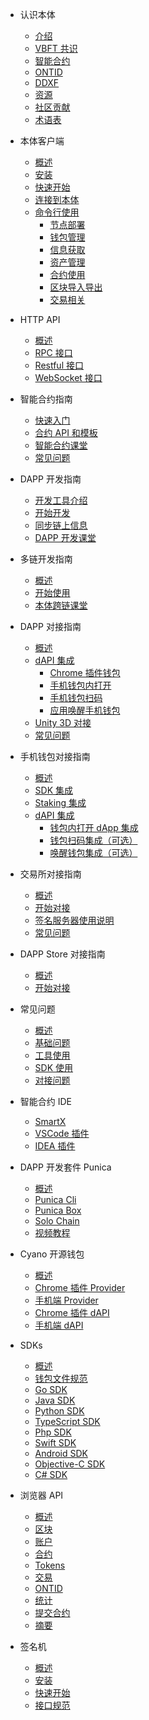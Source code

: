 
- 认识本体
  - [介绍](docs-cn/introduction/01-introduction.md)
  - [VBFT 共识](docs-cn/introduction/02-VBFT.md)
  - [智能合约](docs-cn/introduction/03-smart-contract.md)
  - [ONTID](docs-cn/introduction/04-ontid.md)
  - [DDXF](docs-cn/introduction/05-ddxf.md)
  - [资源](docs-cn/introduction/06-white-papers.md)
  - [社区贡献](docs-cn/introduction/07-contributions.md)
  - [术语表](docs-cn/introduction/08-glossary.md)

- 本体客户端
  - [概述](docs-cn/ontology-cli/00-overview.md)
  - [安装](docs-cn/ontology-cli/01-install.md)
  - [快速开始](docs-cn/ontology-cli/02-getting-started.md)
  - [连接到本体](docs-cn/ontology-cli/03-connect-to-client.md)
  - [命令行使用](docs-cn/ontology-cli/08-cli-usage.md)
    - [节点部署](docs-cn/ontology-cli/09-deploy-node.md)
    - [钱包管理](docs-cn/ontology-cli/10-wallet-manager.md)
    - [信息获取](docs-cn/ontology-cli/11-block-info.md)
    - [资产管理](docs-cn/ontology-cli/12-asset.md)
    - [合约使用](docs-cn/ontology-cli/13-contract.md)
    - [区块导入导出](docs-cn/ontology-cli/14-block-import.md)
    - [交易相关](docs-cn/ontology-cli/16-build-tx.md)

- HTTP API
  - [概述](docs-cn/ontology-cli/04-interface-specification.md)
  - [RPC 接口](docs-cn/ontology-cli/05-rpc-specification.md)
  - [Restful 接口](docs-cn/ontology-cli/06-restful-specification.md)
  - [WebSocket 接口](docs-cn/ontology-cli/07-ws-specification.md)

- 智能合约指南
  - [快速入门](docs-cn/smartcontract/01-started.md)
  - [合约 API 和模板](docs-cn/smartcontract/02-template.md)
  - [智能合约课堂](docs-cn/smartcontract/04-tutorials.md)
  - [常见问题](docs-cn/smartcontract/05-sc-faq.md)
  
- DAPP 开发指南
  - [开发工具介绍](docs-cn/introduction/tools.md)
  - [开始开发](docs-cn/QuickGuide/00-dapp_development.md)
  - [同步链上信息](docs-cn/dApp-Integration/05-DAppDocking-Sync.md)
  - [DAPP 开发课堂](docs-cn/QuickGuide/08-dapp-video.md)

- 多链开发指南
  - [概述](docs-cn/multichain/overview.md)
  - [开始使用](docs-cn/multichain/getting-started.md)
  - [本体跨链课堂](docs-cn/multichain/tutorials.md)
  
- DAPP 对接指南
  - [概述](docs-cn/dApp-Integration/00-dapp_integration.md)
  - [dAPI 集成](docs-cn/dApp-Integration/09-dapi_integration.md)
    - [Chrome 插件钱包](docs-cn/dApp-Integration/03-DAppDocking-use-chrome-extension-wallet.md)
    - [手机钱包内打开](docs-cn/dApp-Integration/01-DAppDocking-Wallet-Opens-DApp.md)
    - [手机钱包扫码](docs-cn/dApp-Integration/02-DAppDocking-QRcode.md)
    - [应用唤醒手机钱包](docs-cn/dApp-Integration/06-DAppDocking-Wake-up.md)
  - [Unity 3D 对接](docs-cn/dApp-Integration/12-unity_integration.md)
  - [常见问题](docs-cn/dApp-Integration/11-Q&A.md)

- 手机钱包对接指南
  - [概述](docs-cn/Wallet-Integration/00-wallet_integration.md)
  - [SDK 集成](docs-cn/Wallet-Integration/01-WalletDocking-asset-docking.md)
  - [Staking 集成](docs-cn/Wallet-Integration/08-WalletDocking-staking-docking.md)
  - [dAPI 集成](docs-cn/Wallet-Integration/02-WalletDocking-provider-sdk-docking.md)
      - [钱包内打开 dApp 集成](docs-cn/Wallet-Integration/04-WalletDocking-wallet-open-DApp.md)
      - [钱包扫码集成（可选）](docs-cn/Wallet-Integration/03-WalletDocking-scan-qrcode.md)
      - [唤醒钱包集成（可选）](docs-cn/Wallet-Integration/07-WalletDocking-wakeup.md)

- 交易所对接指南
  - [概述](docs-cn/exchange-API/00-overview.md)
  - [开始对接](docs-cn/exchange-API/Ontology-交易所对接文档.md)
  - [签名服务器使用说明](docs-cn/exchange-API/Ontology+签名服务器使用说明.md)
  - [常见问题](docs-cn/exchange-API/ONT-交易所对接FAQ.md)

- DAPP Store 对接指南
  - [概述](docs-cn/dapps/overview.md)
  - [开始对接](docs-cn/dapps/integration.md)

- 常见问题
  - [概述](docs-cn/faq/overview.md)
  - [基础问题](docs-cn/faq/basic-faq.md)
  - [工具使用](docs-cn/faq/tool-faq.md)
  - [SDK 使用](docs-cn/faq/sdks-faq.md)
  - [对接问题](docs-cn/faq/business-faq.md)
      
- 智能合约 IDE
  - [SmartX](docs-cn/SmartX/getting-started.md)
  - [VSCode 插件](docs-cn/Punica/sc-extension.md)
  - [IDEA 插件](docs-cn/Punica/sc-idea-extension.md)

- DAPP 开发套件 Punica
  - [概述](docs-cn/Punica/punica.md)
  - [Punica Cli](docs-cn/Punica/punica-cli.md)
  - [Punica Box](docs-cn/Punica/punica-box.md)
  - [Solo Chain](docs-cn/Punica/solo-chain.md)
  - [视频教程](docs-cn/Punica/tutorials.md)

- Cyano 开源钱包
  - [概述](docs-cn/cyano/00-overview.md)
  - [Chrome 插件 Provider](docs-cn/cyano/01-chrome-wallet.md)
  - [手机端 Provider](docs-cn/cyano/02-mobile-provider.md)
  - [Chrome 插件 dAPI](docs-cn/cyano/03-ontology-dapi.md)
  - [手机端 dAPI](docs-cn/cyano/04-cyano-bridge.md)
  
- SDKs
  - [概述](docs-cn/SDKs/00-overview.md)
  - [钱包文件规范](docs-cn/SDKs/wallet-file-specification.md)
  - [Go SDK](docs-cn/SDKs/01-go-sdk.md)
  - [Java SDK](docs-cn/SDKs/02-java-sdk.md)
  - [Python SDK](docs-cn/SDKs/03-python-sdk.md)
  - [TypeScript SDK](docs-cn/SDKs/04-ts-sdk.md)
  - [Php SDK](docs-cn/SDKs/05-php-sdk.md)
  - [Swift SDK](docs-cn/SDKs/06-swift-sdk.md)
  - [Android SDK](docs-cn/SDKs/07-android-sdk.md)
  - [Objective-C SDK](docs-cn/SDKs/08-objective-c-sdk.md)
  - [C# SDK](docs-cn/SDKs/09-csharp-sdk.md)

- 浏览器 API
  - [概述](docs-cn/explorer/overview.md)
  - [区块](docs-cn/explorer/blocks.md)
  - [账户](docs-cn/explorer/accounts.md)
  - [合约](docs-cn/explorer/contracts.md)
  - [Tokens](docs-cn/explorer/tokens.md)
  - [交易](docs-cn/explorer/transactions.md)
  - [ONTID](docs-cn/explorer/ontid.md)
  - [统计](docs-cn/explorer/statistics.md)
  - [提交合约](docs-cn/explorer/registerContract.md)
  - [摘要](docs-cn/explorer/summary.md)

- 签名机
  - [概述](docs-cn/sigsvr/00-overview.md)
  - [安装](docs-cn/sigsvr/01-install.md)
  - [快速开始](docs-cn/sigsvr/02-getting-started.md)
  - [接口规范](docs-cn/sigsvr/03-api-specification.md)
